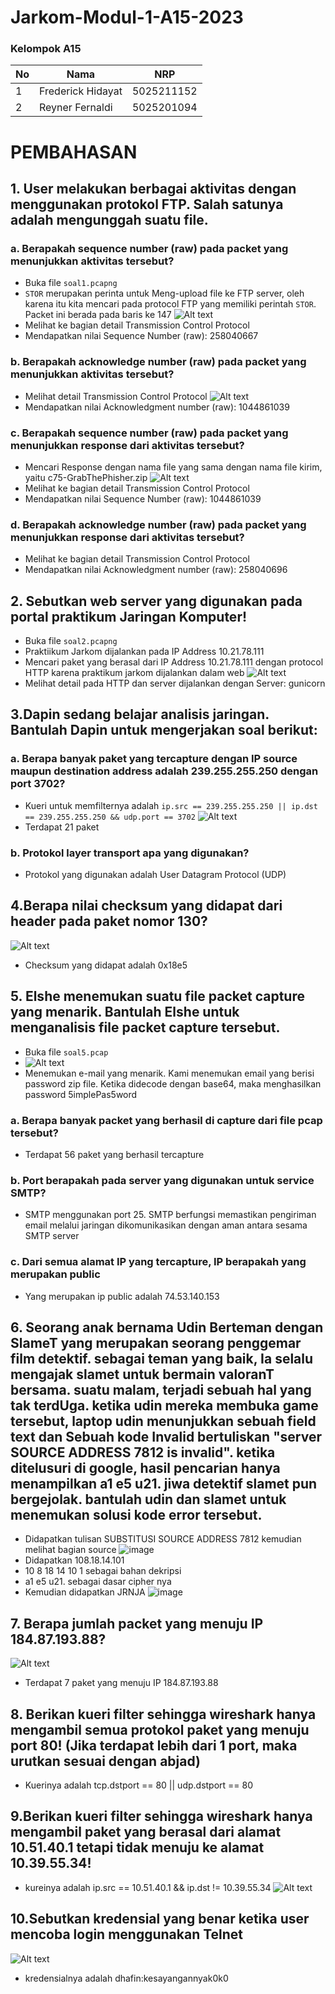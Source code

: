 # Jarkom-Modul-1-A15-2023

### Kelompok A15

| **No** | **Nama**                   | **NRP**    |
| ------ | -------------------------- | ---------- |
| 1      | Frederick Hidayat          | 5025211152 |
| 2      | Reyner Fernaldi            | 5025201094 |


# PEMBAHASAN

## 1. User melakukan berbagai aktivitas dengan menggunakan protokol FTP. Salah satunya adalah mengunggah suatu file.

### a. Berapakah sequence number (raw) pada packet yang menunjukkan aktivitas tersebut?
- Buka file ```soal1.pcapng```
- `STOR` merupakan perinta untuk Meng-upload file ke FTP server, oleh karena itu kita mencari pada protocol FTP yang memiliki perintah `STOR`. Packet ini berada pada baris ke 147
    ![Alt text](img/1a.png?raw=true "Title")
- Melihat ke bagian detail Transmission Control Protocol
- Mendapatkan nilai Sequence Number (raw): 258040667

### b. Berapakah acknowledge number (raw) pada packet yang menunjukkan aktivitas tersebut? 

- Melihat detail Transmission Control Protocol
    ![Alt text](img/1aa.png?raw=true "1a")
- Mendapatkan nilai Acknowledgment number (raw): 1044861039

### c. Berapakah sequence number (raw) pada packet yang menunjukkan response dari aktivitas tersebut?

-  Mencari Response dengan nama file yang sama dengan nama file kirim, yaitu c75-GrabThePhisher.zip
    ![Alt text](img/1c.png?raw=true "1a")
-  Melihat ke bagian detail Transmission Control Protocol
- Mendapatkan nilai Sequence Number (raw): 1044861039

### d. Berapakah acknowledge number (raw) pada packet yang menunjukkan response dari aktivitas tersebut?

-  Melihat ke bagian detail Transmission Control Protocol
- Mendapatkan nilai Acknowledgment number (raw): 258040696

## 2. Sebutkan web server yang digunakan pada portal praktikum Jaringan Komputer!
- Buka file ```soal2.pcapng```
- Praktiikum Jarkom dijalankan pada IP Address 10.21.78.111
- Mencari paket yang berasal dari IP Address 10.21.78.111 dengan protocol HTTP karena praktikum jarkom dijalankan dalam web
![Alt text](img/2.png?raw=true "1a")
- Melihat detail pada HTTP dan server dijalankan dengan Server: gunicorn

## 3.Dapin sedang belajar analisis jaringan. Bantulah Dapin untuk mengerjakan soal berikut:

### a. Berapa banyak paket yang tercapture dengan IP source maupun destination address adalah 239.255.255.250 dengan port 3702?
- Kueri untuk memfilternya adalah 
`ip.src == 239.255.255.250 || ip.dst == 239.255.255.250 && udp.port == 3702`
![Alt text](img/3.png?raw=true "1a")
- Terdapat 21 paket

### b. Protokol layer transport apa yang digunakan?
- Protokol yang digunakan adalah User Datagram Protocol (UDP)

## 4.Berapa nilai checksum yang didapat dari header pada paket nomor 130?
![Alt text](img/4.png?raw=true "1a")
- Checksum yang didapat adalah 0x18e5
## 5. Elshe menemukan suatu file packet capture yang menarik. Bantulah Elshe untuk menganalisis file packet capture tersebut.

- Buka file ```soal5.pcap```
- ![Alt text](img/5a.png?raw=true "1a")
- Menemukan e-mail yang menarik. Kami menemukan email yang berisi password zip file. Ketika didecode dengan base64, maka menghasilkan password 5implePas5word
### a. Berapa banyak packet yang berhasil di capture dari file pcap tersebut?

- Terdapat 56 paket yang berhasil tercapture

### b. Port berapakah pada server yang digunakan untuk service SMTP?

- SMTP menggunakan port 25. SMTP berfungsi memastikan pengiriman email melalui jaringan dikomunikasikan dengan aman antara sesama SMTP server

### c. Dari semua alamat IP yang tercapture, IP berapakah yang merupakan public 

- Yang merupakan ip public adalah 74.53.140.153

## 6. Seorang anak bernama Udin Berteman dengan SlameT yang merupakan seorang penggemar film detektif. sebagai teman yang baik, Ia selalu mengajak slamet untuk bermain valoranT bersama. suatu malam, terjadi sebuah hal yang tak terdUga. ketika udin mereka membuka game tersebut, laptop udin menunjukkan sebuah field text dan Sebuah kode Invalid bertuliskan "server SOURCE ADDRESS 7812 is invalid". ketika ditelusuri di google, hasil pencarian hanya menampilkan a1 e5 u21. jiwa detektif slamet pun bergejolak. bantulah udin dan slamet untuk menemukan solusi kode error tersebut.

- Didapatkan tulisan SUBSTITUSI SOURCE ADDRESS 7812 kemudian melihat bagian source
  ![image](https://github.com/reynerfernaldi/Jarkom-Modul-1-A15-2023/assets/90272678/d01d8fb4-26d4-46f9-85ea-6926311ba943)
- Didapatkan 108.18.14.101
- 10 8 18 14 10 1 sebagai bahan dekripsi
- a1 e5 u21. sebagai dasar cipher nya
- Kemudian didapatkan JRNJA
![image](https://github.com/reynerfernaldi/Jarkom-Modul-1-A15-2023/assets/90272678/1595a8a0-a11b-4584-b1fb-851ebb8d7c12)



## 7. Berapa jumlah packet yang menuju IP 184.87.193.88?
![Alt text](img/7.png?raw=true "1a")
- Terdapat 7 paket yang menuju IP 184.87.193.88

## 8. Berikan kueri filter sehingga wireshark hanya mengambil semua protokol paket yang menuju port 80! (Jika terdapat lebih dari 1 port, maka urutkan sesuai dengan abjad)
- Kuerinya adalah tcp.dstport == 80 || udp.dstport == 80

## 9.Berikan kueri filter sehingga wireshark hanya mengambil paket yang berasal dari alamat 10.51.40.1 tetapi tidak menuju ke alamat 10.39.55.34!

- kureinya adalah ip.src == 10.51.40.1 && ip.dst != 10.39.55.34
    ![Alt text](img/9.png?raw=true "1a")


## 10.Sebutkan kredensial yang benar ketika user mencoba login menggunakan Telnet
![Alt text](img/10.png?raw=true "1a")
- kredensialnya adalah dhafin:kesayangannyak0k0






